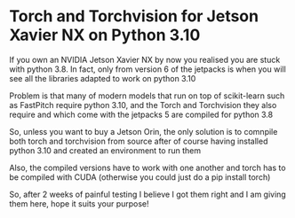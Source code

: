 # Torch and Torchvision for Jetson Xavier NX on Python 3.10

If you own an NVIDIA Jetson Xavier NX by now you realised you are stuck with python 3.8. In fact, only from version 6 of the jetpacks is when you will see all the libraries adapted to work on python 3.10

Problem is that many of modern models that run on top of scikit-learn such as FastPitch require python 3.10, and the Torch and Torchvision they also require and which come with the jetpacks 5 are compiled for python 3.8

So, unless you want to buy a Jetson Orin, the only solution is to comnpile both torch and torchvision from source after of course having installed python 3.10 and created an environment to run them

Also, the compiled versions have to work with one another and torch has to be compiled with CUDA (otherwise you could just do a pip install torch)

So, after 2 weeks of painful testing I believe I got them right and I am giving them here, hope it suits your purpose!
